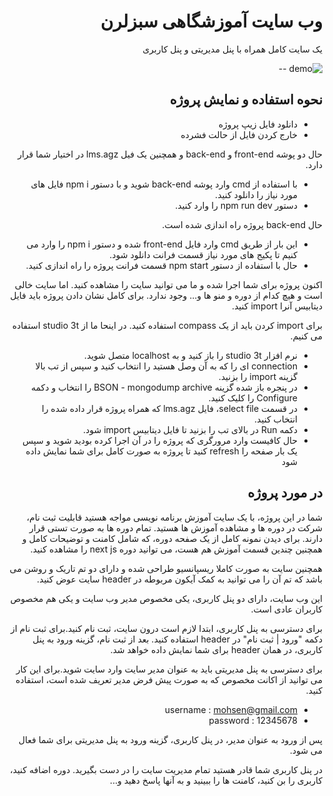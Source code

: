 <div dir="rtl">

# وب سایت آموزشگاهی سبزلرن

یک سایت کامل همراه با پنل مدیریتی و پنل کاربری

<img src="https://s8.uupload.ir/files/screenshot_29-6-2024_9412_localhost_pdla.jpeg" alt="demo"/>
--

## نحوه استفاده و نمایش پروژه

- دانلود فایل زیپ پروژه
- خارج کردن فایل از حالت فشرده

حال دو پوشه front-end  و back-end  و همچنین یک فیل lms.agz در اختیار شما قرار دارد.

- با استفاده از cmd وارد پوشه back-end شوید و با دستور npm i فایل های مورد نیاز را دانلود کنید.
- دستور npm run dev را وارد کنید.

حال back-end پروژه راه اندازی شده است.

- این بار از طریق cmd وارد فایل front-end شده و دستور npm i را وارد می کنیم تا پکیج های مورد نیاز قسمت فرانت دانلود شود.
- حال با استفاده از دستور npm start قسمت فرانت پروژه را راه اندازی کنید.

اکنون پروژه برای شما اجرا شده و ما می توانید سایت را مشاهده کنید. اما سایت خالی است و هیچ کدام از دوره و منو ها و... وجود ندارد. برای کامل نشان دادن پروژه باید فایل دیتابیس آنرا import کنید.

برای import کردن باید از یک compass استفاده کنید.
در اینحا ما از studio 3t استفاده می کنیم.

- نرم افزار studio 3t را باز کنید و به localhost متصل شوید.
- connection ای را که به آن وصل هستید را انتخاب کنید و سپس از تب بالا گزینه import را بزنید.
- در پنجره باز شده گزینه BSON - mongodump archive را انتخاب و دکمه Configure  را کلیک کنید.
- در قسمت select file، فایل lms.agz که همراه پروژه قرار داده شده را انتخاب کنید.
- دکمه Run در بالای تب را بزنید تا فایل دیتابیس import شود.
- حال کافیست وارد مرورگری که پروژه را در آن اجرا کرده بودید شوید و سپس یک بار صفحه را refresh کنید تا پروژه به صورت کامل برای شما نمایش داده شود

## در مورد پروژه

<p>
    شما در این پروژه، با یک سایت آموزش برنامه نویسی مواجه هستید قابلیت ثبت نام، شرکت در دوره ها و مشاهده آموزش ها هستید. تمام دوره ها به صورت تستی قرار دارند. برای دیدن نمونه کامل از یک صفحه دوره، که شامل کامنت و توضیحات کامل و همچنین چندین قسمت آموزش هم هست، می توانید دوره next js را مشاهده کنید.
</p>

<p>
    همچنین سایت به صورت کاملا ریسپانسیو طراحی شده و دارای دو تم تاریک و روشن می باشد که تم آن را می توانید به کمک آیکون مربوطه در header سایت عوض کنید.
</p>
<p>
    این وب سایت، دارای دو پنل کاربری، یکی مخصوص مدیر وب سایت و یکی هم مخصوص کاربران عادی است.
</p>

<p>
    برای دسترسی به پنل کاربری، ابتدا لازم است درون سایت، ثبت نام کنید.برای ثبت نام از دکمه "ورود | ثبت نام" در header استفاده کنید. بعد از ثبت نام، گزینه ورود به پنل کاربری، در همان header برای شما نمایش داده خواهد شد.
</p>

<p>
    برای دسترسی به پنل مدیریتی باید به عنوان مدیر سایت وارد سایت شوید.برای این کار می توانید از اکانت مخصوص که به صورت پیش فرض مدیر تعریف شده است، استفاده کنید.
</p>

- username : mohsen@gmail.com
- password : 12345678

<p>
    پس از ورود به عنوان مدیر، در پنل کاربری، گزینه ورود به پنل مدیریتی برای شما فعال می شود.
</p>

<p>
    در پنل کاربری شما قادر هستید تمام مدیریت سایت را در دست بگیرید. دوره اضافه کنید، کاربری را بن کنید، کامنت ها را ببینید و به آنها پاسخ دهید و...
</p>

</div>